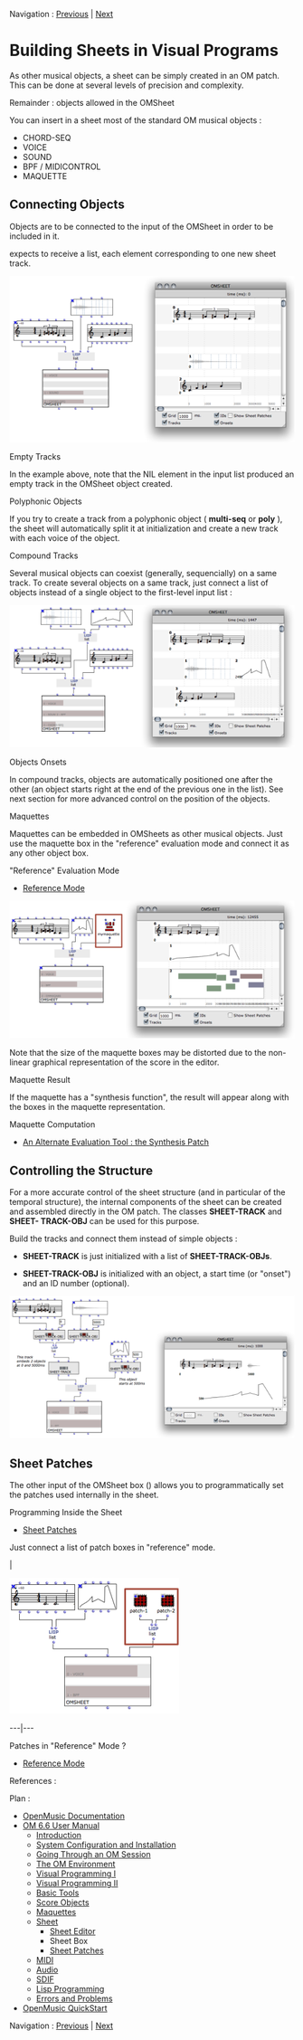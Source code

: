 Navigation : [Previous](Sheet-Editor "page précédente\(Sheet
Editor\)") | [Next](Sheet-Patch "Next\(Sheet
Patches\)")

# Building Sheets in Visual Programs

As other musical objects, a sheet can be simply created in an OM patch. This
can be done at several levels of precision and complexity.

Remainder : objects allowed in the OMSheet

You can insert in a sheet most of the standard OM musical objects :

  * CHORD-SEQ
  * VOICE
  * SOUND
  * BPF / MIDICONTROL
  * MAQUETTE

## Connecting Objects

Objects are to be connected to the <voices> input of the OMSheet in order to
be included in it.

<voices> expects to receive a list, each element corresponding to one new
sheet track.

[![](../res/make-sheet_1.png)](../res/make-sheet.png "Cliquez pour agrandir")

Empty Tracks

In the example above, note that the NIL element in the input list produced an
empty track in the OMSheet object created.

Polyphonic Objects

If you try to create a track from a polyphonic object ( **multi-seq** or
**poly** ), the sheet will automatically split it at initialization and create
a new track with each voice of the object.

Compound Tracks

Several musical objects can coexist (generally, sequencially) on a same track.
To create several objects on a same track, just connect a list of objects
instead of a single object to the first-level input list :

[![](../res/make-sheet-2_1.png)](../res/make-sheet-2.png "Cliquez pour
agrandir")

Objects Onsets

In compound tracks, objects are automatically positioned one after the other
(an object starts right at the end of the previous one in the list). See next
section for more advanced control on the position of the objects.

Maquettes

Maquettes can be embedded in OMSheets as other musical objects. Just use the
maquette box in the "reference" evaluation mode and connect it as any other
object box.

"Reference" Evaluation Mode

  * [Reference Mode](RefMode)

[![](../res/sheet-maq_1.png)](../res/sheet-maq.png "Cliquez pour agrandir")

Note that the size of the maquette boxes may be distorted due to the non-
linear graphical representation of the score in the editor.

Maquette Result

If the maquette has a "synthesis function", the result will appear along with
the boxes in the maquette representation.

Maquette Computation

  * [An Alternate Evaluation Tool : the Synthesis Patch](Synthpatchprog)

## Controlling the Structure

For a more accurate control of the sheet structure (and in particular of the
temporal structure), the internal components of the sheet can be created and
assembled directly in the OM patch. The classes **SHEET-TRACK** and **SHEET-
TRACK-OBJ** can be used for this purpose.

Build the tracks and connect them instead of simple objects :

  *  **SHEET-TRACK** is just initialized with a list of **SHEET-TRACK-OBJs**.

  *  **SHEET-TRACK-OBJ** is initialized with an object, a start time (or "onset") and an ID number (optional).

[![](../res/sheet-track-objs_1.png)](../res/sheet-track-objs.png "Cliquez pour
agrandir")

## Sheet Patches

The other input of the OMSheet box (<patch-list>) allows you to
programmatically set the patches used internally in the sheet.

Programming Inside the Sheet

  * [Sheet Patches](Sheet-Patch)

Just connect a list of patch boxes in "reference" mode.

|

[![](../res/sheet-patch-box_1.png)](../res/sheet-patch-box.png "Cliquez pour
agrandir")  
  
---|---  
  
Patches in "Reference" Mode ?

  * [Reference Mode](RefMode)

References :

Plan :

  * [OpenMusic Documentation](OM-Documentation)
  * [OM 6.6 User Manual](OM-User-Manual)
    * [Introduction](00-Sommaire)
    * [System Configuration and Installation](Installation)
    * [Going Through an OM Session](Goingthrough)
    * [The OM Environment](Environment)
    * [Visual Programming I](BasicVisualProgramming)
    * [Visual Programming II](AdvancedVisualProgramming)
    * [Basic Tools](BasicObjects)
    * [Score Objects](ScoreObjects)
    * [Maquettes](Maquettes)
    * [Sheet](Sheet)
      * [Sheet Editor](Sheet-Editor)
      * Sheet Box
      * [Sheet Patches](Sheet-Patch)
    * [MIDI](MIDI)
    * [Audio](Audio)
    * [SDIF](SDIF)
    * [Lisp Programming](Lisp)
    * [Errors and Problems](errors)
  * [OpenMusic QuickStart](QuickStart-Chapters)

Navigation : [Previous](Sheet-Editor "page précédente\(Sheet
Editor\)") | [Next](Sheet-Patch "Next\(Sheet
Patches\)")

